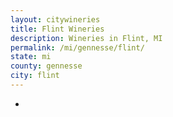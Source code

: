 ```yaml
---
layout: citywineries
title: Flint Wineries
description: Wineries in Flint, MI
permalink: /mi/gennesse/flint/
state: mi
county: gennesse
city: flint
---
```

-
